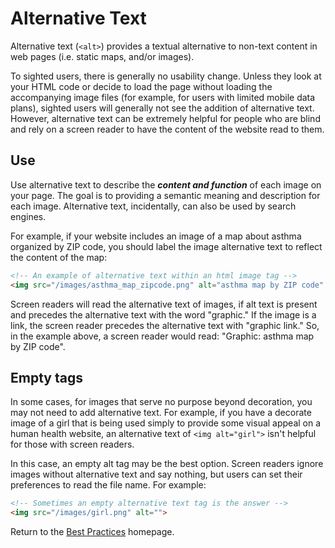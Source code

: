 # Alternative Text

Alternative text (`<alt>`) provides a textual alternative to non-text content in web pages (i.e. static maps, and/or images).

To sighted users, there is generally no usability change.  Unless they look at your HTML code or decide to load the page without loading the accompanying image files (for example, for users with limited mobile data plans), sighted users will generally not see the addition of alternative text.  However, alternative text can be extremely helpful for people who are blind and rely on a screen reader to have the content of the website read to them.

## Use  
Use alternative text to describe the **_content and function_** of each image on your page.  The goal is to providing a semantic meaning and description for each image.  Alternative text, incidentally, can also be used by search engines.

For example, if your website includes an image of a map about asthma organized by ZIP code, you should label the image alternative text to reflect the content of the map:

```html
<!-- An example of alternative text within an html image tag -->
<img src="/images/asthma_map_zipcode.png" alt="asthma map by ZIP code" width="400" height="800" border="0">
```

Screen readers will read the alternative text of images, if alt text is present and precedes the alternative text with the word "graphic." If the image is a link, the screen reader precedes the alternative text with "graphic link."  So, in the example above, a screen reader would read: "Graphic: asthma map by ZIP code".


## Empty tags  
In some cases, for images that serve no purpose beyond decoration, you may not need to add alternative text.  For example, if you have a decorate image of a girl that is being used simply to provide some visual appeal on a human health website, an alternative text of `<img alt="girl">` isn't helpful for those with screen readers.

In this case, an empty alt tag may be the best option. Screen readers ignore images without alternative text and say nothing, but users can set their preferences to read the file name. For example:

```html
<!-- Sometimes an empty alternative text tag is the answer -->
<img src="/images/girl.png" alt="">
```

Return to the [Best Practices](../BestPractices.md) homepage.
